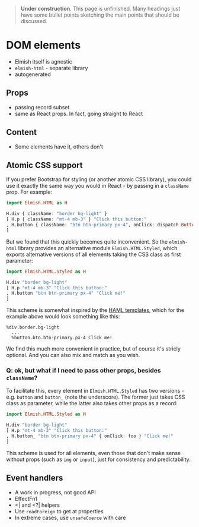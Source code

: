> **Under construction**. This page is unfinished. Many headings just have some
> bullet points sketching the main points that should be discussed.

# DOM elements
* Elmish itself is agnostic
* `elmish-html` - separate library
* autogenerated

## Props
* passing record subset
* same as React props. In fact, going straight to React

## Content
* Some elements have it, others don't

## <a name="atomic-css"></a>Atomic CSS support

If you prefer Bootstrap for styling (or another atomic CSS library), you could
use it exactly the same way you would in React - by passing in a `className`
prop. For example:

```haskell
import Elmish.HTML as H

H.div { className: "border bg-light" }
[ H.p { className: "mt-4 mb-3" } "Click this button:"
, H.button { className: "btn btn-primary px-4", onClick: dispatch ButtonClicked } "Click me!"
]
```

But we found that this quickly becomes quite inconvenient. So the `elmish-html`
library provides an alternative module `Elmish.HTML.Styled`, which exports
alternative versions of all elements taking the CSS class as first parameter:

```haskell
import Elmish.HTML.Styled as H

H.div "border bg-light"
[ H.p "mt-4 mb-3" "Click this button:"
, H.button "btn btn-primary px-4" "Click me!"
]
```

This scheme is somewhat inspired by the [HAML templates](https://haml.info/),
which for the example above would look something like this:

```haml
%div.border.bg-light
  ...
  %button.btn.btn-primary.px-4 Click me!
```

We find this much more convenient in practice, but of course it's stricly
optional. And you can also mix and match as you wish.

### **Q:** ok, but what if I need to pass other props, besides `className`?

To facilitate this, every element in `Elmish.HTML.Styled` has two versions -
e.g. `button` and `button_` (note the underscore). The former just takes CSS
class as parameter, while the latter also takes other props as a record:

```haskell
import Elmish.HTML.Styled as H

H.div "border bg-light"
[ H.p "mt-4 mb-3" "Click this button:"
, H.button_ "btn btn-primary px-4" { onClick: foo } "Click me!"
]
```

This scheme is used for all elements, even those that don't make sense without
props (such as `img` or `input`), just for consistency and predictability.

## <a name="events"></a>Event handlers
* A work in progress, not good API
* EffectFn1
* <| and <?| helpers
* Use `readForeign` to get at properties
* In extreme cases, use `unsafeCoerce` with care

